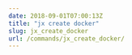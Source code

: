 ```yaml
---
date: 2018-09-01T07:00:13Z
title: "jx create docker"
slug: jx_create_docker
url: /commands/jx_create_docker/
---
```

